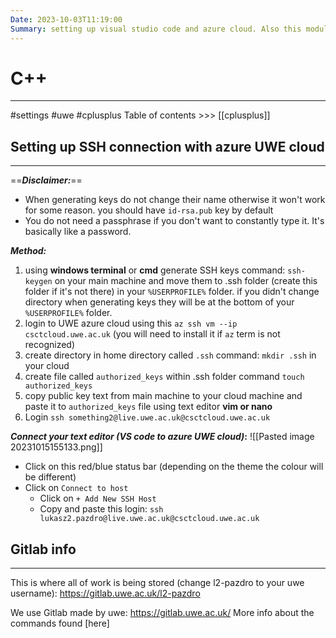 ```yaml
---
Date: 2023-10-03T11:19:00
Summary: setting up visual studio code and azure cloud. Also this module is using GitLab as cloud storage for your code. Setting up SSH connection. Cool stuff
---
```

# C++
---
#settings #uwe #cplusplus
Table of contents >>> [[cplusplus]]
## Setting up SSH connection with azure UWE cloud
---
==***Disclaimer:***==
- When generating keys do not change their name otherwise it won't work for some reason. you should have `id-rsa.pub` key by default
- You do not need a passphrase if you don't want to constantly type it. It's basically like a password.

***Method:***
1.  using **windows terminal** or **cmd** generate SSH keys command: `ssh-keygen`  on your main machine and move them to .ssh folder (create this folder if it's not there) in your `%USERPROFILE%` folder. if you didn't change directory when generating keys they will be at the bottom of your `%USERPROFILE%` folder.
2. login to UWE azure cloud using this `az ssh vm --ip csctcloud.uwe.ac.uk` (you will need to install it if `az` term is not recognized)
3. create directory in home directory called `.ssh` command: `mkdir .ssh` in your cloud
4. create file called `authorized_keys` within .ssh folder command `touch authorized_keys`
5. copy public key text from main machine to your cloud machine and paste it to `authorized_keys` file using text editor **vim or nano**
6.  Login ```ssh something2@live.uwe.ac.uk@csctcloud.uwe.ac.uk```

***Connect your text editor (VS code to azure UWE cloud)*:**
![[Pasted image 20231015155133.png]]
- Click on this red/blue status bar (depending on the theme the colour will be different)
- Click on `Connect to host`
	-  Click on `+ Add New SSH Host`
	-  Copy and paste this login: `ssh lukasz2.pazdro@live.uwe.ac.uk@csctcloud.uwe.ac.uk`

## Gitlab info
---
This is where all of work is being stored (change l2-pazdro to your uwe username):
https://gitlab.uwe.ac.uk/l2-pazdro

We use Gitlab made by uwe:
https://gitlab.uwe.ac.uk/
More info about the commands found [here]


